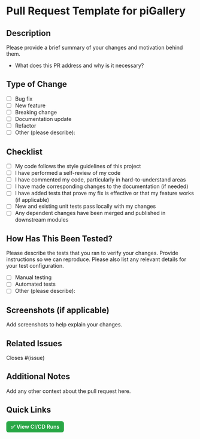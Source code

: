 # Pull Request Template for piGallery

## Description
Please provide a brief summary of your changes and motivation behind them.

- What does this PR address and why is it necessary?

## Type of Change
- [ ] Bug fix
- [ ] New feature
- [ ] Breaking change
- [ ] Documentation update
- [ ] Refactor
- [ ] Other (please describe):

## Checklist
- [ ] My code follows the style guidelines of this project
- [ ] I have performed a self-review of my code
- [ ] I have commented my code, particularly in hard-to-understand areas
- [ ] I have made corresponding changes to the documentation (if needed)
- [ ] I have added tests that prove my fix is effective or that my feature works (if applicable)
- [ ] New and existing unit tests pass locally with my changes
- [ ] Any dependent changes have been merged and published in downstream modules

## How Has This Been Tested?
Please describe the tests that you ran to verify your changes. Provide instructions so we can reproduce. Please also list any relevant details for your test configuration.

- [ ] Manual testing
- [ ] Automated tests
- [ ] Other (please describe):

## Screenshots (if applicable)
Add screenshots to help explain your changes.

## Related Issues
Closes #(issue)

## Additional Notes
Add any other context about the pull request here.

## Quick Links

<p align="left">
  <a href="https://github.com/joshld/piGallery/actions" 
     style="display:inline-block;padding:6px 12px;
            font-size:14px;font-weight:600;color:#fff;
            background-color:#28a745;border-radius:6px;
            text-decoration:none;margin-right:8px;">
    ✅ View CI/CD Runs
  </a>
</p>
